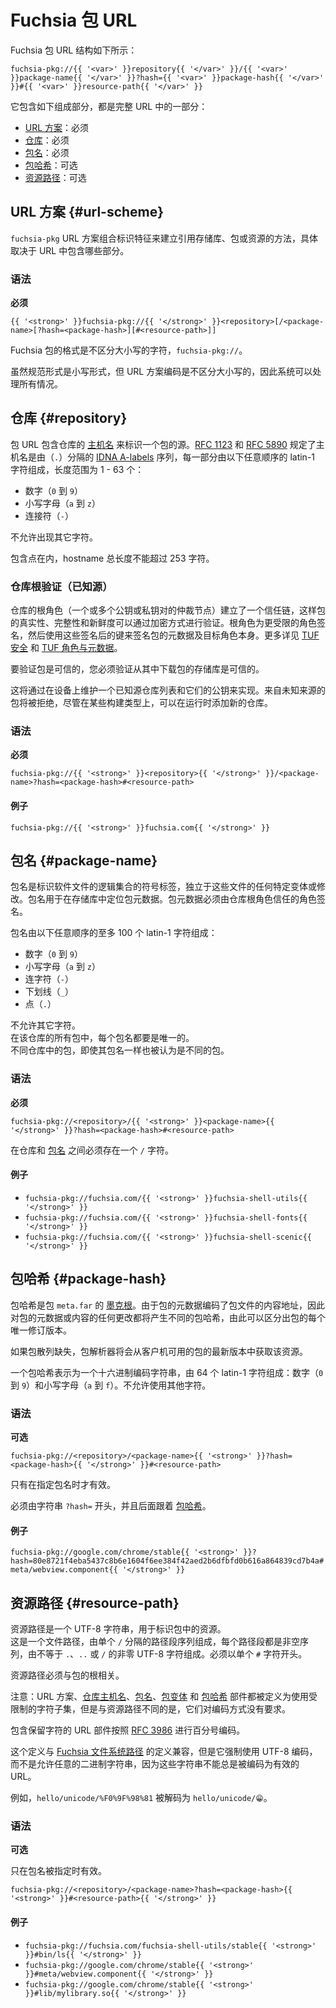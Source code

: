 <!-- # Fuchsia package URLs

A Fuchsia package URL looks like the following:

```
fuchsia-pkg://{{ '<var>' }}repository{{ '</var>' }}/{{ '<var>' }}package-name{{ '</var>' }}?hash={{ '<var>' }}package-hash{{ '</var>' }}#{{ '<var>' }}resource-path{{ '</var>' }}
``` -->

# Fuchsia 包 URL

Fuchsia 包 URL 结构如下所示：

```
fuchsia-pkg://{{ '<var>' }}repository{{ '</var>' }}/{{ '<var>' }}package-name{{ '</var>' }}?hash={{ '<var>' }}package-hash{{ '</var>' }}#{{ '<var>' }}resource-path{{ '</var>' }}
```

<!-- It consists of the following components, which form the full package URL:

* [URL scheme](#url-scheme): Required
* [Repository](#repository): Required
* [Package name](#package-name): Required
* [Package hash](#package-hash): Optional
* [Resource path](#resource-path): Optional -->

它包含如下组成部分，都是完整 URL 中的一部分：

* [URL 方案](#url-scheme)：必须
* [仓库](#repository)：必须
* [包名](#package-name)：必须
* [包哈希](#package-hash)：可选
* [资源路径](#resource-path)：可选

<!-- ## URL scheme {#url-scheme}

The `fuchsia-pkg` URL scheme combines identifying characteristics to
establish a means for referring to a repository, a package, or a
resource, depending on which parts are included. -->

## URL 方案 {#url-scheme}

`fuchsia-pkg` URL 方案组合标识特征来建立引用存储库、包或资源的方法，具体取决于 URL 中包含哪些部分。

<!-- ### Syntax

**Required**

```
{{ '<strong>' }}fuchsia-pkg://{{ '</strong>' }}<repository>[/<package-name>[?hash=<package-hash>][#<resource-path>]]
```

The scheme of a Fuchsia package are the case-insensitive characters, `fuchsia-pkg://`.

Although the canonical form is lower-case, URL scheme encoding is case-insensitive therefore
the system handles all cases. -->

### 语法

**必须**

```
{{ '<strong>' }}fuchsia-pkg://{{ '</strong>' }}<repository>[/<package-name>[?hash=<package-hash>][#<resource-path>]]
```

Fuchsia 包的格式是不区分大小写的字符，`fuchsia-pkg://`。  

虽然规范形式是小写形式，但 URL 方案编码是不区分大小写的，因此系统可以处理所有情况。

<!-- ## Repository {#repository}

The package URL contains a repository [hostname] to identify the package's
source. [RFC 1123] and [RFC 5890] specified that a hostname is a sequence of dot
(`.`)-delimited [IDNA A-labels], each of which consists of 1 to 63 of the
following latin-1 characters in any order:

* Digits (`0` to `9`)
* Lower-case letters (`a` to `z`)
* Hyphen (`-`)

No other characters are permitted.

The total maximum length of a hostname is 253 characters including the dots. -->

## 仓库 {#repository}

包 URL 包含仓库的 [主机名] 来标识一个包的源。[RFC 1123] 和 [RFC 5890] 规定了主机名是由（`.`）分隔的 [IDNA A-labels] 序列，每一部分由以下任意顺序的 latin-1 字符组成，长度范围为 1 - 63 个：

* 数字（`0` 到 `9`）
* 小写字母（`a` 到 `z`）
* 连接符（`-`）

不允许出现其它字符。  

包含点在内，hostname 总长度不能超过 253 字符。

<!-- ### Repository root verification (known sources)

The repository's root role (a quorum of one or more public or private key pairs)
establishes a chain of trust such that package authenticity, integrity, and
freshness can be verified cryptographically. The root role signs keys for more
limited roles which are then used to sign package metadata and the targets
themselves. See [TUF Security][TUF Security] and
[TUF roles and metadata][TUF METADATA] for more details. -->

### 仓库根验证（已知源）

仓库的根角色（一个或多个公钥或私钥对的仲裁节点）建立了一个信任链，这样包的真实性、完整性和新鲜度可以通过加密方式进行验证。根角色为更受限的角色签名，然后使用这些签名后的键来签名包的元数据及目标角色本身。更多详见 [TUF 安全][TUF Security] 和 [TUF 角色与元数据][TUF METADATA]。

<!-- To verify that a package is authentic, you must verify that the repository
from which it is being downloaded is authentic. -->

要验证包是可信的，您必须验证从其中下载包的存储库是可信的。

<!-- This will be implemented by maintaining a list of known source repositories
with their public keys on the device. Packages from unknown sources will
be rejected, although, on certain build types, new repositories can be added
at runtime. -->

这将通过在设备上维护一个已知源仓库列表和它们的公钥来实现。来自未知来源的包将被拒绝，尽管在某些构建类型上，可以在运行时添加新的仓库。

<!-- ### Syntax -->

### 语法

<!-- **Required** -->

**必须**

```
fuchsia-pkg://{{ '<strong>' }}<repository>{{ '</strong>' }}/<package-name>?hash=<package-hash>#<resource-path>
```

<!-- #### Examples -->

#### 例子

`fuchsia-pkg://{{ '<strong>' }}fuchsia.com{{ '</strong>' }}`

<!-- ## Package name {#package-name}

A package name is a symbolic label that identifies a logical collection of
software artifacts (files), independent of any particular variant or revision
of those artifacts. The package name is used to locate package metadata within
a repository. Package metadata must be signed by a role which is trusted by
the repository root. -->

## 包名 {#package-name}

包名是标识软件文件的逻辑集合的符号标签，独立于这些文件的任何特定变体或修改。包名用于在存储库中定位包元数据。包元数据必须由仓库根角色信任的角色签名。

<!-- A package name consists of a sequence of up to 100 of the following latin-1
characters in any order:

* Digits (`0` to `9`)
* Lower-case letters (`a` to `z`)
* Hyphen (`-`)
* Underscore (`_`)
* Period (`.`) -->

包名由以下任意顺序的至多 100 个 latin-1 字符组成：

* 数字（`0` 到 `9`）
* 小写字母（`a` 到 `z`）
* 连字符（`-`）
* 下划线（`_`）
* 点（`.`）

<!-- No other characters are permitted.

Each package name must be unique among all packages in a repository.
Packages within different repositories are considered distinct even
if they have the same name. -->

不允许其它字符。  
在该仓库的所有包中，每个包名都要是唯一的。  
不同仓库中的包，即使其包名一样也被认为是不同的包。  

<!-- ### Syntax

**Required**

```
fuchsia-pkg://<repository>/{{ '<strong>' }}<package-name>{{ '</strong>' }}?hash=<package-hash>#<resource-path>
```

There must be a single `/` character between the repository and [package name](#package-name). -->

### 语法

**必须**

```
fuchsia-pkg://<repository>/{{ '<strong>' }}<package-name>{{ '</strong>' }}?hash=<package-hash>#<resource-path>
```

在仓库和 [包名](#package-name) 之间必须存在一个 `/` 字符。

<!-- #### Examples -->

#### 例子

* `fuchsia-pkg://fuchsia.com/{{ '<strong>' }}fuchsia-shell-utils{{ '</strong>' }}`
* `fuchsia-pkg://fuchsia.com/{{ '<strong>' }}fuchsia-shell-fonts{{ '</strong>' }}`
* `fuchsia-pkg://fuchsia.com/{{ '<strong>' }}fuchsia-shell-scenic{{ '</strong>' }}`

<!-- ## Package hash {#package-hash}

A package hash is the [merkleroot] of the package's meta.far.  Because the
package's metadata encodes the content addresses of the package's files, any
changes to the package's metadata or content will produce a different package
hash, thereby making it possible to distinguish each unique revision of the
package. -->

## 包哈希 {#package-hash}

包哈希是包 `meta.far` 的 [墨克根]。由于包的元数据编码了包文件的内容地址，因此对包的元数据或内容的任何更改都将产生不同的包哈希，由此可以区分出包的每个唯一修订版本。

<!-- If the package hash is missing, the package resolver fetches the resources
from the newest revision of the package available to the client. -->

如果包散列缺失，包解析器将会从客户机可用的包的最新版本中获取该资源。

<!-- A package hash is represented as a hex-encoded string consisting of exactly 64
of the following latin-1 characters: digits (`0` to `9`) and lower-case letters
(`a` to `f`).  No other characters are permitted. -->

一个包哈希表示为一个十六进制编码字符串，由 64 个 latin-1 字符组成：数字（`0` 到 `9`）和小写字母（`a` 到 `f`）。不允许使用其他字符。

<!-- ### Syntax

**Optional**

```
fuchsia-pkg://<repository>/<package-name>{{ '<strong>' }}?hash=<package-hash>{{ '</strong>' }}#<resource-path>
```

Only valid if a package name is specified.

Must begin with the string `?hash=` followed by the [package hash](#package-hash). -->

### 语法

**可选**

```
fuchsia-pkg://<repository>/<package-name>{{ '<strong>' }}?hash=<package-hash>{{ '</strong>' }}#<resource-path>
```

只有在指定包名时才有效。  

必须由字符串 `?hash=` 开头，并且后面跟着 [包哈希](#package-hash)。

<!-- #### Examples -->

#### 例子

`fuchsia-pkg://google.com/chrome/stable{{ '<strong>' }}?hash=80e8721f4eba5437c8b6e1604f6ee384f42aed2b6dfbfd0b616a864839cd7b4a#meta/webview.component{{ '</strong>' }}`

<!-- ## Resource path {#resource-path}

A resource path is a UTF-8 string that identifies a resource within a package.
This is a file path, consisting of a sequence of single `/` delimited
path segments, each of which is a non-empty sequence of non-zero UTF-8
characters not equal to `.`, `..`, or `/`. Must begin with single `#` character. -->

## 资源路径 {#resource-path}

资源路径是一个 UTF-8 字符串，用于标识包中的资源。  
这是一个文件路径，由单个 `/` 分隔的路径段序列组成，每个路径段都是非空序列，由不等于 `.`、`..` 或 `/` 的非零 UTF-8 字符组成。必须以单个 `#` 字符开头。

<!-- This must be relative to the root of the package.

Note: The scheme, [repository hostname](#repository-hostname),
[package name](#package-name), [package variant](#package-variant), and [package
hash](#package-hash) components are all defined to use a restricted subset of
characters, none of which require encoding, unlike the resource path. -->

资源路径必须与包的根相关。

注意：URL 方案、[仓库主机名](#repository-hostname)、[包名](#package-name)、[包变体](#package-variant) 和 [包哈希](#package-hash) 部件都被定义为使用受限制的字符子集，但是与资源路径不同的是，它们对编码方式没有要求。

<!-- URL components containing reserved characters are percent-encoded according to
[RFC 3986]. This definition is compatible with the definition of [Fuchsia filesystem paths]
but it imposes a UTF-8 encoding rather than admitting arbitrary binary strings
since such strings cannot always be encoded as valid URLs.

For example, `hello/unicode/%F0%9F%98%81` decodes to `hello/unicode/😁`. -->

包含保留字符的 URL 部件按照 [RFC 3986] 进行百分号编码。

这个定义与 [Fuchsia 文件系统路径] 的定义兼容，但是它强制使用 UTF-8 编码，而不是允许任意的二进制字符串，因为这些字符串不能总是被编码为有效的 URL。

例如，`hello/unicode/%F0%9F%98%81` 被解码为 `hello/unicode/😁`。

<!-- ### Syntax

**Optional**

Only valid if a package was specified. -->

### 语法

**可选**

只在包名被指定时有效。

```
fuchsia-pkg://<repository>/<package-name>?hash=<package-hash>{{ '<strong>' }}#<resource-path>{{ '</strong>' }}
```

<!-- #### Examples -->

#### 例子

* `fuchsia-pkg://fuchsia.com/fuchsia-shell-utils/stable{{ '<strong>' }}#bin/ls{{ '</strong>' }}`
* `fuchsia-pkg://google.com/chrome/stable{{ '<strong>' }}#meta/webview.component{{ '</strong>' }}`
* `fuchsia-pkg://google.com/chrome/stable{{ '<strong>' }}#lib/mylibrary.so{{ '</strong>' }}`

<!--xrefs-->
[TUF Specification]: https://github.com/theupdateframework/specification/blob/HEAD/tuf-spec.md#4-document-formats
[TUF Security]: https://theupdateframework.github.io/security.html
[TUF Metadata]: https://theupdateframework.github.io/metadata.html
[hostname]: https://en.wikipedia.org/wiki/Hostname
[RFC 1123]: https://tools.ietf.org/html/rfc1123
[RFC 5890]: https://tools.ietf.org/html/rfc5890
[IDNA A-labels]: https://tools.ietf.org/html/rfc5890#section-2.3.2.1
[Fuchsia filesystem paths]: /docs/concepts/process/namespaces.md#object-relative-path-expressions
[RFC 3986]: https://tools.ietf.org/html/rfc3986#page-11
[merkleroot]: /docs/concepts/packages/merkleroot.md

[TUF Specification]: https://github.com/theupdateframework/specification/blob/HEAD/tuf-spec.md#4-document-formats
[TUF 安全]: https://theupdateframework.github.io/security.html
[TUF 元数据]: https://theupdateframework.github.io/metadata.html
[主机名]: https://en.wikipedia.org/wiki/Hostname
[RFC 1123]: https://tools.ietf.org/html/rfc1123
[RFC 5890]: https://tools.ietf.org/html/rfc5890
[IDNA A-labels]: https://tools.ietf.org/html/rfc5890#section-2.3.2.1
[Fuchsia 文件系统路径]: /docs/concepts/process/namespaces.md#object-relative-path-expressions
[RFC 3986]: https://tools.ietf.org/html/rfc3986#page-11
[墨克根]: /docs/concepts/packages/merkleroot.md
